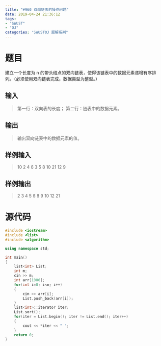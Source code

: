 ```yaml
---
title: "#960 双向链表的操作问题"
date: 2019-04-24 21:36:12
tags:
- "SWUST"
- "OJ"
categories: "SWUSTOJ 题解系列"
---
```


# 题目

建立一个长度为 n 的带头结点的双向链表，使得该链表中的数据元素递增有序排列。（必须使用双向链表完成，数据类型为整型。）

<!-- more -->

## 输入

> 第一行：双向表的长度； 
> 第二行：链表中的数据元素。

## 输出

> 输出双向链表中的数据元素的值。

## 样例输入

> 10
> 2 4 6 3 5 8 10 21 12 9

## 样例输出

> 2 3 4 5 6 8 9 10 12 21

# 源代码

```cpp
#include <iostream>
#include <list>
#include <algorithm>

using namespace std;

int main()
{
    list<int> List;
    int m;
    cin >> m;
    int arr[1000];
    for(int i=0; i<m; i++)
    {
        cin >> arr[i];
        List.push_back(arr[i]);
    }
    list<int>::iterator iter;
    List.sort();
    for(iter = List.begin(); iter != List.end(); iter++)
    {
        cout << *iter << " ";
    }
    return 0;
}
```
